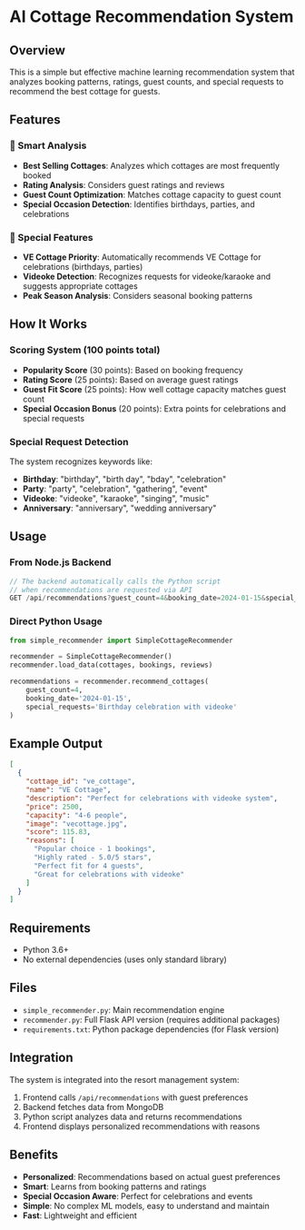 # AI Cottage Recommendation System

## Overview
This is a simple but effective machine learning recommendation system that analyzes booking patterns, ratings, guest counts, and special requests to recommend the best cottage for guests.

## Features

### 🤖 Smart Analysis
- **Best Selling Cottages**: Analyzes which cottages are most frequently booked
- **Rating Analysis**: Considers guest ratings and reviews
- **Guest Count Optimization**: Matches cottage capacity to guest count
- **Special Occasion Detection**: Identifies birthdays, parties, and celebrations

### 🎉 Special Features
- **VE Cottage Priority**: Automatically recommends VE Cottage for celebrations (birthdays, parties)
- **Videoke Detection**: Recognizes requests for videoke/karaoke and suggests appropriate cottages
- **Peak Season Analysis**: Considers seasonal booking patterns

## How It Works

### Scoring System (100 points total)
- **Popularity Score** (30 points): Based on booking frequency
- **Rating Score** (25 points): Based on average guest ratings
- **Guest Fit Score** (25 points): How well cottage capacity matches guest count
- **Special Occasion Bonus** (20 points): Extra points for celebrations and special requests

### Special Request Detection
The system recognizes keywords like:
- **Birthday**: "birthday", "birth day", "bday", "celebration"
- **Party**: "party", "celebration", "gathering", "event"
- **Videoke**: "videoke", "karaoke", "singing", "music"
- **Anniversary**: "anniversary", "wedding anniversary"

## Usage

### From Node.js Backend
```javascript
// The backend automatically calls the Python script
// when recommendations are requested via API
GET /api/recommendations?guest_count=4&booking_date=2024-01-15&special_requests=birthday
```

### Direct Python Usage
```python
from simple_recommender import SimpleCottageRecommender

recommender = SimpleCottageRecommender()
recommender.load_data(cottages, bookings, reviews)

recommendations = recommender.recommend_cottages(
    guest_count=4,
    booking_date='2024-01-15',
    special_requests='Birthday celebration with videoke'
)
```

## Example Output
```json
[
  {
    "cottage_id": "ve_cottage",
    "name": "VE Cottage",
    "description": "Perfect for celebrations with videoke system",
    "price": 2500,
    "capacity": "4-6 people",
    "image": "vecottage.jpg",
    "score": 115.83,
    "reasons": [
      "Popular choice - 1 bookings",
      "Highly rated - 5.0/5 stars", 
      "Perfect fit for 4 guests",
      "Great for celebrations with videoke"
    ]
  }
]
```

## Requirements
- Python 3.6+
- No external dependencies (uses only standard library)

## Files
- `simple_recommender.py`: Main recommendation engine
- `recommender.py`: Full Flask API version (requires additional packages)
- `requirements.txt`: Python package dependencies (for Flask version)

## Integration
The system is integrated into the resort management system:
1. Frontend calls `/api/recommendations` with guest preferences
2. Backend fetches data from MongoDB
3. Python script analyzes data and returns recommendations
4. Frontend displays personalized recommendations with reasons

## Benefits
- **Personalized**: Recommendations based on actual guest preferences
- **Smart**: Learns from booking patterns and ratings
- **Special Occasion Aware**: Perfect for celebrations and events
- **Simple**: No complex ML models, easy to understand and maintain
- **Fast**: Lightweight and efficient 